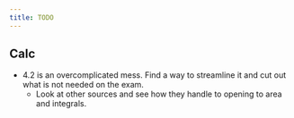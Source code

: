 ```yaml
---
title: TODO
---
```


## Calc

- 4.2 is an overcomplicated mess. Find a way to streamline it and cut out what is not needed on the exam.
  - Look at other sources and see how they handle to opening to area and integrals.
